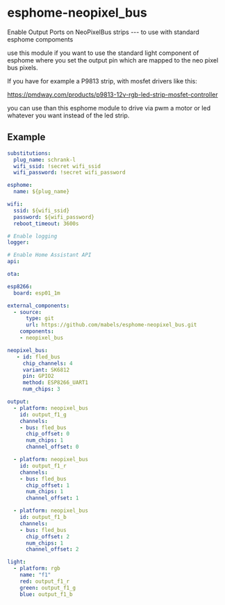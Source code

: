 # esphome-neopixel_bus

Enable Output Ports on NeoPixelBus strips --- to use with standard esphome compoments

use this module if you want to use the standard light component of esphome where you set the output pin
which are mapped to the neo pixel bus pixels.

If you have for example a P9813 strip, with mosfet drivers like this:

https://pmdway.com/products/p9813-12v-rgb-led-strip-mosfet-controller

you can use than this esphome module to drive via pwm a motor or led whatever you want instead of the led strip.

## Example

```yaml
substitutions:
  plug_name: schrank-l
  wifi_ssid: !secret wifi_ssid
  wifi_password: !secret wifi_password

esphome:
  name: ${plug_name}

wifi:
  ssid: ${wifi_ssid}
  password: ${wifi_password}
  reboot_timeout: 3600s

# Enable logging
logger:

# Enable Home Assistant API
api:

ota:

esp8266:
  board: esp01_1m

external_components:
  - source:
      type: git
      url: https://github.com/mabels/esphome-neopixel_bus.git
    components:
    - neopixel_bus

neopixel_bus:
   - id: fled_bus
     chip_channels: 4
     variant: SK6812
     pin: GPIO2
     method: ESP8266_UART1
     num_chips: 3

output:
  - platform: neopixel_bus
    id: output_f1_g
    channels:
    - bus: fled_bus
      chip_offset: 0
      num_chips: 1
      channel_offset: 0

  - platform: neopixel_bus
    id: output_f1_r
    channels:
    - bus: fled_bus
      chip_offset: 1
      num_chips: 1
      channel_offset: 1

  - platform: neopixel_bus
    id: output_f1_b
    channels:
    - bus: fled_bus
      chip_offset: 2
      num_chips: 1
      channel_offset: 2

light:
  - platform: rgb
    name: "f1"
    red: output_f1_r
    green: output_f1_g
    blue: output_f1_b

```
